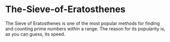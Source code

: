# The-Sieve-of-Eratosthenes
The Sieve of Eratosthenes is one of the most popular methods for finding and counting prime numbers within a range. The reason for its popularity is, as you can guess, its speed.

